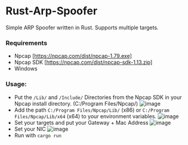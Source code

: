 # Rust-Arp-Spoofer
Simple ARP Spoofer written in Rust.
Supports multiple targets.
### Requirements
- Npcap [https://npcap.com/dist/npcap-1.79.exe]
- Npcap SDK [https://npcap.com/dist/npcap-sdk-1.13.zip]
- Windows
### Usage:
- Put the ```/Lib/``` and ```/Include/``` Directories from the Npcap SDK in your Npcap install directory. (C:/Program Files/Npcap/)
![image](https://github.com/user-attachments/assets/68822b2d-6d90-4235-be96-10a5702dada5)
- Add the path ```C:/Program Files/Npcap/Lib/``` (x86) or ```C:/Program Files/Npcap/Lib/x64``` (x64) to your environment variables.
![image](https://github.com/user-attachments/assets/bc545f97-2c1b-4b84-8a8a-bd6201feaf67)
- Set your targets and put your Gateway + Mac Address
![image](https://github.com/user-attachments/assets/690cc8b7-3221-45b3-bfd4-edea049ac129)
- Set your NIC
![image](https://github.com/user-attachments/assets/6c98c08d-9539-4e80-ad4b-3f97a7140571)
- Run with ```cargo run```
